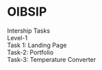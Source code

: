 # OIBSIP
Intership Tasks<br>
Level-1<br>
Task 1: Landing Page<br>
Task-2: Portfolio<br>
Task-3: Temperature Converter

